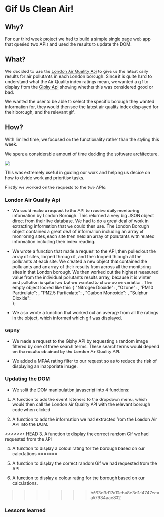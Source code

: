 # Gif Us Clean Air!

## Why?

For our third week project we had to build a simple single page web app that queried two APIs and used the results to update the DOM.

## What?

We decided to use the [London Air Quality Api](https://www.londonair.org.uk/LondonAir/API/) to give us the latest daily results for air pollutants in each London borough.  Since it is quite hard to understand what the Air Quality index ratings mean, we wanted a gif to display from the [Giphy Api](https://developers.giphy.com) showing whether this was considered good or bad.

We wanted the user to be able to select the specific borough they wanted information for, they would then see the latest air quality index displayed for their borough, and the relevant gif.

## How?

With limited time, we focused on the functionality rather than the styling this week.

We spent a considerable amount of time deciding the software architecture.  

![](https://files.gitter.im/foundersandcoders/TJAB/r3pX/image.png)

This was extremely useful in guiding our work and helping us decide on how to divide work and prioritise tasks.

Firstly we worked on the requests to the two APIs:

### London Air Quality Api
* We could make a request to the API to receive daily monitoring information by London Borough. This returned a very big JSON object direct from their live database.  We had to do a great deal of work in extracting information that we could then use.  The London Borough object contained a great deal of information including an array of monitoring sites, each site then held an array of pollutants with related information including their index reading.

* We wrote a function that made a request to the API, then pulled out the array of sites, looped through it, and then looped through all the pollutants at each site.  We created a new object that contained the pollutants and  an array of their results from across all the monitoring sites in that London borough.  We then worked out the highest measured value from the individual pollutants results array, because it is winter and pollution is quite low but we wanted to show some variation. The empty object looked like this:
{
    "Nitrogen Dioxide": ,
    "Ozone": ,
    "PM10 Particulate": ,
    "PM2.5 Particulate": ,
    "Carbon Monoxide": ,
    "Sulphur Dioxide":  
  };

* We also wrote a function that worked out an average from all the ratings in the object, which informed which gif was displayed.

### Giphy

* We made a request to the Giphy API by requesting a random image filtered by one of three search terms. These search terms would depend on the results obtained by the London Air Quality API.

* We added a MPAA rating filter to our request so as to reduce the risk of displaying an inapporiate image.

### Updating the DOM

* We split the DOM manipulation javascript into 4 functions:
1. A function to add the event listeners to the dropdown menu, which would then call the London Air Quality API with the relevant borough code when clicked

2. A function to add the information we had extracted from the London Air API into the DOM.

<<<<<<< HEAD
3. A function to display the correct random Gif we had requested from the API

4. A function to display a colour rating for the borough based on our calculations
=======
3. A function to display the correct random Gif we had requested from the API.

4. A function to display a colour rating for the borough based on our calculations.
>>>>>>> b663d9d17a10eba8c3d1d4747ccaa57934aae832

### Lessons learned
